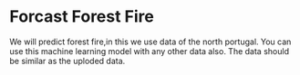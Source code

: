 # Forcast Forest Fire
We will predict forest fire,in this we use data of the north portugal. You can use this machine learning model with any other data also. The data should be similar as the uploded data.
